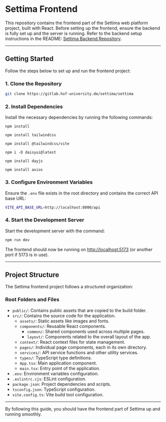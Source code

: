 # Settima Frontend

This repository contains the frontend part of the Settima web platform project, built with React. Before setting up the frontend, ensure the backend is fully set up and the server is running. Refer to the backend setup instructions in the README: [Settima Backend Repository](https://gitlab.hof-university.de/settima/settimabackend).

---

## Getting Started

Follow the steps below to set up and run the frontend project:

### 1. Clone the Repository

```bash
git clone https://gitlab.hof-university.de/settima/settima
```

### 2. Install Dependencies

Install the necessary dependencies by running the following commands:

```
npm install
```

```
npm install tailwindcss
```

```
npm install @tailwindcss/vite
```

```
npm i -D daisyui@latest
```

```
npm install dayjs
```

```
npm install axios
```


### 3. Configure Environment Variables

Ensure the `.env` file exists in the root directory and contains the correct API base URL:

```bash
VITE_API_BASE_URL=http://localhost:8000/api
```

### 4. Start the Development Server

Start the development server with the command:

```bash
npm run dev
```

The frontend should now be running on [http://localhost:5173](http://localhost:5173) (or another port if 5173 is in use).

---

## Project Structure

The Settima frontend project follows a structured organization:

### Root Folders and Files

- `public/`: Contains public assets that are copied to the build folder.
- `src/`: Contains the source code for the application.
  - `assets/`: Static assets like images and fonts.
  - `components/`: Reusable React components.
    - `common/`: Shared components used across multiple pages.
    - `layout/`: Components related to the overall layout of the app.
  - `context/`: React context files for state management.
  - `pages/`: Individual page components, each in its own directory.
  - `services/`: API service functions and other utility services.
  - `types/`: TypeScript type definitions.
  - `App.tsx`: Main application component.
  - `main.tsx`: Entry point of the application.
- `.env`: Environment variables configuration.
- `.eslintrc.cjs`: ESLint configuration.
- `package.json`: Project dependencies and scripts.
- `tsconfig.json`: TypeScript configuration.
- `vite.config.ts`: Vite build tool configuration.

---

By following this guide, you should have the frontend part of Settima up and running smoothly.

